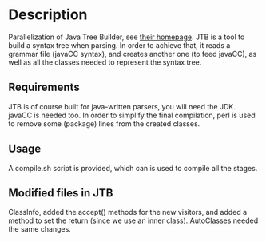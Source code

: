 Description
==========

Parallelization of Java Tree Builder, see [their homepage](http://compilers.cs.ucla.edu/jtb/). JTB is a tool to build a syntax tree when parsing. In order to achieve that, it reads a grammar file (javaCC syntax), and creates another one (to feed javaCC), as well as all the classes needed to represent the syntax tree.


Requirements
------------

JTB is of course built for java-written parsers, you will need the JDK. javaCC is needed too.
In order to simplify the final compilation, perl is used to remove some (package) lines from the created classes.

Usage
-----

A compile.sh script is provided, which can is used to compile all the stages.


Modified files in JTB
---------------------

ClassInfo, added the accept() methods for the new visitors, and added a method to set the return (since we use an inner class).
AutoClasses needed the same changes.